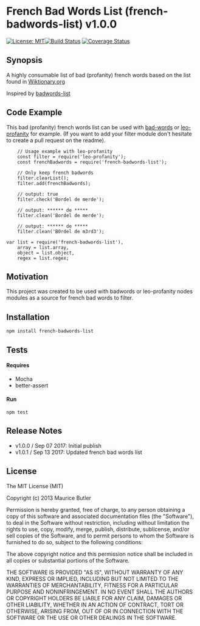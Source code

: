 # French Bad Words List (french-badwords-list) v1.0.0 

 [![License: MIT](https://img.shields.io/badge/License-MIT-blue.svg)](https://opensource.org/licenses/MIT)[![Build Status](https://travis-ci.org/darwiin/french-badwords-list.svg?branch=master)](https://travis-ci.org/darwiin/french-badwords-list) [![Coverage Status](https://coveralls.io/repos/github/darwiin/french-badwords-list/badge.svg?branch=master)](https://coveralls.io/github/darwiin/french-badwords-list?branch=master)


## Synopsis

A highly consumable list of bad (profanity) french words based on the list found in [Wiktionary.org](https://fr.wiktionary.org/w/index.php?title=Cat%C3%A9gorie:Insultes_en_fran%C3%A7ais&pageuntil=mongol+a+batteries%0Amongol+%C3%A0+batteries#mw-pages)

Inspired by [badwords-list](https://github.com/MauriceButler/badwords)

## Code Example

This bad (profanity) french words list can be used with [bad-words](https://www.npmjs.com/package/bad-words) or [leo-profanity](https://www.npmjs.com/package/leo-profanity) for example. (If you want to add your filter module don't hesitate to create a pull request on the readme).

```
	// Usage example with leo-profanity
	const filter = require('leo-profanity');
	const frenchBadwords = require('french-badwords-list');

	// Only keep french badwords
	filter.clearList();
	filter.add(frenchBadwords);

	// output: true
	filter.check('Bordel de merde');

	// output: ****** de *****
	filter.clean('Bordel de merde');

	// output: ****** de *****
	filter.clean('B0rdel de m3rd3');
```

```
var list = require('french-badwords-list'),
	array = list.array,
	object = list.object,
	regex = list.regex;
```

## Motivation

This project was created to be used with badwords or leo-profanity nodes modules as a source for french bad words to filter.

## Installation

```
npm install french-badwords-list
```

## Tests

#### Requires
- Mocha
- better-assert

#### Run
```
npm test
```

## Release Notes
- v1.0.0 / Sep 07 2017: Initial publish
- v1.0.1 / Sep 13 2017: Updated french bad words list

## License

The MIT License (MIT)

Copyright (c) 2013 Maurice Butler

Permission is hereby granted, free of charge, to any person obtaining a copy of
this software and associated documentation files (the "Software"), to deal in
the Software without restriction, including without limitation the rights to
use, copy, modify, merge, publish, distribute, sublicense, and/or sell copies of
the Software, and to permit persons to whom the Software is furnished to do so,
subject to the following conditions:

The above copyright notice and this permission notice shall be included in all
copies or substantial portions of the Software.

THE SOFTWARE IS PROVIDED "AS IS", WITHOUT WARRANTY OF ANY KIND, EXPRESS OR
IMPLIED, INCLUDING BUT NOT LIMITED TO THE WARRANTIES OF MERCHANTABILITY, FITNESS
FOR A PARTICULAR PURPOSE AND NONINFRINGEMENT. IN NO EVENT SHALL THE AUTHORS OR
COPYRIGHT HOLDERS BE LIABLE FOR ANY CLAIM, DAMAGES OR OTHER LIABILITY, WHETHER
IN AN ACTION OF CONTRACT, TORT OR OTHERWISE, ARISING FROM, OUT OF OR IN
CONNECTION WITH THE SOFTWARE OR THE USE OR OTHER DEALINGS IN THE SOFTWARE.